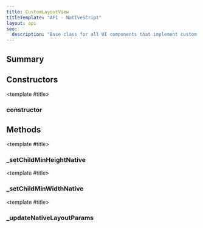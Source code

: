 ```yaml
---
title: CustomLayoutView
titleTemplate: "API - NativeScript"
layout: api
seo:
  description: "Base class for all UI components that implement custom layouts."
---
```


<!-- This page is auto generated, do not edit manually. -->
<!-- Run "yarn generate:api-docs" to regenerate -->

<script setup lang="ts">
  import { provide } from "vue";
  import API_DATA from "./CustomLayoutView.data.json";
  
  provide('API_DATA', API_DATA);
</script>

<APIRefHierarchy v-once />

<APIRefComment commentBase64="eyJibG9ja1RhZ3MiOltdLCJtb2RpZmllclRhZ3MiOnt9LCJzdW1tYXJ5IjpbeyJraW5kIjoidGV4dCIsInRleHQiOiJCYXNlIGNsYXNzIGZvciBhbGwgVUkgY29tcG9uZW50cyB0aGF0IGltcGxlbWVudCBjdXN0b20gbGF5b3V0cy4ifV19" v-once />

## <Heading ignore>Summary</Heading>

<APIRefSummary v-once />

## Constructors

<div class="">

<APIRef for="8405" v-once>

<template #title>

### constructor

</template>

</APIRef>

</div>

## Methods

<div class="isPrivate">

<APIRef for="8414" v-once>

<template #title>

### _setChildMinHeightNative

</template>

</APIRef>

</div>

<div class="isPrivate">

<APIRef for="8410" v-once>

<template #title>

### _setChildMinWidthNative

</template>

</APIRef>

</div>

<div class="isPrivate">

<APIRef for="8407" v-once>

<template #title>

### _updateNativeLayoutParams

</template>

</APIRef>

</div>
